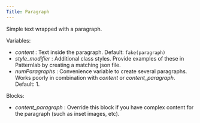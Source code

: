 ```yaml
---
Title: Paragraph
---
```


Simple text wrapped with a paragraph.

Variables:

* _content_ : Text inside the paragraph. Default: `fake(paragraph)`
* _style_modifier_ : Additional class styles. Provide examples of these in Patternlab by creating a matching json file.
* _numParagraphs_ : Convenience variable to create several paragraphs. Works poorly in combination with _content_ or _content_paragraph_. Default: 1.

Blocks:

* _content_paragraph_ : Override this block if you have complex content for the paragraph (such as inset images, etc).
